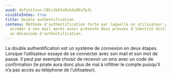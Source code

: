 ```yaml
---
uuid: definition-CBCc3kX3sRvkXu9EnTpJL
visibleInCms: true
title: Double authentification
contenu: Méthode d'authentification forte par laquelle un utilisateur peut
  accéder à son mail après avoir présenté deux preuves d'identité distinctes à
  un mécanisme d'authentification.
---
```

<!--StartFragment-->

La double authentification est un système de connexion en deux étapes. Lorsque l’utilisateur essaye de se connecter avec son mail et son mot de passe. Il peut par exemple choisir de recevoir un sms avec un code de confirmation (le pirate aura donc plus de mal à infiltrer le compte puisqu’il n’a pas accès au téléphone de l’utilisateur).

<!--EndFragment-->